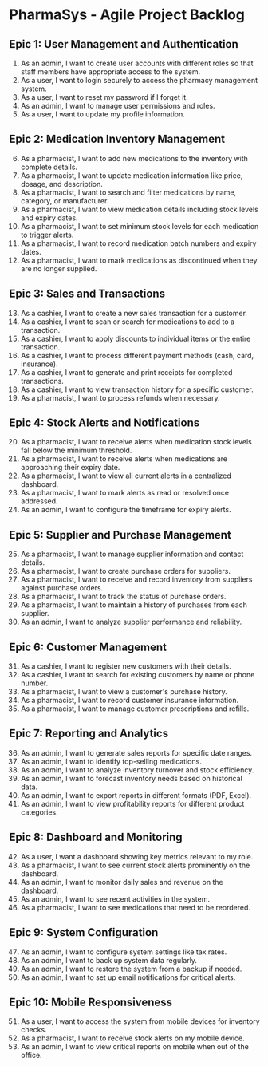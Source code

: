 # PharmaSys - Agile Project Backlog

## Epic 1: User Management and Authentication
1. As an admin, I want to create user accounts with different roles so that staff members have appropriate access to the system.
2. As a user, I want to login securely to access the pharmacy management system.
3. As a user, I want to reset my password if I forget it.
4. As an admin, I want to manage user permissions and roles.
5. As a user, I want to update my profile information.

## Epic 2: Medication Inventory Management
6. As a pharmacist, I want to add new medications to the inventory with complete details.
7. As a pharmacist, I want to update medication information like price, dosage, and description.
8. As a pharmacist, I want to search and filter medications by name, category, or manufacturer.
9. As a pharmacist, I want to view medication details including stock levels and expiry dates.
10. As a pharmacist, I want to set minimum stock levels for each medication to trigger alerts.
11. As a pharmacist, I want to record medication batch numbers and expiry dates.
12. As a pharmacist, I want to mark medications as discontinued when they are no longer supplied.

## Epic 3: Sales and Transactions
13. As a cashier, I want to create a new sales transaction for a customer.
14. As a cashier, I want to scan or search for medications to add to a transaction.
15. As a cashier, I want to apply discounts to individual items or the entire transaction.
16. As a cashier, I want to process different payment methods (cash, card, insurance).
17. As a cashier, I want to generate and print receipts for completed transactions.
18. As a cashier, I want to view transaction history for a specific customer.
19. As a pharmacist, I want to process refunds when necessary.

## Epic 4: Stock Alerts and Notifications
20. As a pharmacist, I want to receive alerts when medication stock levels fall below the minimum threshold.
21. As a pharmacist, I want to receive alerts when medications are approaching their expiry date.
22. As a pharmacist, I want to view all current alerts in a centralized dashboard.
23. As a pharmacist, I want to mark alerts as read or resolved once addressed.
24. As an admin, I want to configure the timeframe for expiry alerts.

## Epic 5: Supplier and Purchase Management
25. As a pharmacist, I want to manage supplier information and contact details.
26. As a pharmacist, I want to create purchase orders for suppliers.
27. As a pharmacist, I want to receive and record inventory from suppliers against purchase orders.
28. As a pharmacist, I want to track the status of purchase orders.
29. As a pharmacist, I want to maintain a history of purchases from each supplier.
30. As an admin, I want to analyze supplier performance and reliability.

## Epic 6: Customer Management
31. As a cashier, I want to register new customers with their details.
32. As a cashier, I want to search for existing customers by name or phone number.
33. As a pharmacist, I want to view a customer's purchase history.
34. As a pharmacist, I want to record customer insurance information.
35. As a pharmacist, I want to manage customer prescriptions and refills.

## Epic 7: Reporting and Analytics
36. As an admin, I want to generate sales reports for specific date ranges.
37. As an admin, I want to identify top-selling medications.
38. As an admin, I want to analyze inventory turnover and stock efficiency.
39. As an admin, I want to forecast inventory needs based on historical data.
40. As an admin, I want to export reports in different formats (PDF, Excel).
41. As an admin, I want to view profitability reports for different product categories.

## Epic 8: Dashboard and Monitoring
42. As a user, I want a dashboard showing key metrics relevant to my role.
43. As a pharmacist, I want to see current stock alerts prominently on the dashboard.
44. As an admin, I want to monitor daily sales and revenue on the dashboard.
45. As an admin, I want to see recent activities in the system.
46. As a pharmacist, I want to see medications that need to be reordered.

## Epic 9: System Configuration
47. As an admin, I want to configure system settings like tax rates.
48. As an admin, I want to back up system data regularly.
49. As an admin, I want to restore the system from a backup if needed.
50. As an admin, I want to set up email notifications for critical alerts.

## Epic 10: Mobile Responsiveness
51. As a user, I want to access the system from mobile devices for inventory checks.
52. As a pharmacist, I want to receive stock alerts on my mobile device.
53. As an admin, I want to view critical reports on mobile when out of the office.